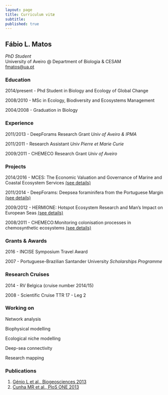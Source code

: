 ```yaml
---
layout: page
title: Curriculum vitæ
subtitle: 
published: true
---
```

## **Fábio L. Matos**  
_PhD Student_  
University of Aveiro @ Department of Biologia & CESAM  
fmatos@ua.pt

### **Education**
 
2014/present - Phd Student in Biology and Ecology of Global Change
 
2008/2010 - MSc in Ecology, Biodiversity and Ecosystems Management
 
2004/2008 - Graduation in Biology 

### **Experience**
 
2011/2013 - DeepForams Research Grant _Univ of Aveiro & IPMA_  

2011/2011 - Research Assistant _Univ Pierre et Marie Curie_  

2009/2011 - CHEMECO Research Grant _Univ of Aveiro_  
 
### **Projects**
 
2014/2016 - MCES: The Economic Valuation and Governance of Marine and Coastal Ecosystem Services [(see details)](http://www.cesam.ua.pt/index.php?menu=200&language=eng&tabela=projectosdetail&projectid=646) 

2011/2014 - DeepForams: Deepsea foraminifera from the Portuguese Margin [(see details)](http://www.cesam.ua.pt/index.php?menu=200&language=eng&tabela=projectosdetail&projectid=245)

2009/2012 - HERMIONE: Hotspot Ecosystem Research and Man’s Impact on European Seas [(see details)](http://www.cesam.ua.pt/index.php?menu=200&language=eng&tabela=projectosdetail&projectid=286)

2008/2011 - CHEMECO:Monitoring colonisation processes in chemosynthetic ecosystems [(see details)](http://www.cesam.ua.pt/index.php?menu=200&language=eng&tabela=projectosdetail&projectid=289)
 
### **Grants & Awards**
 
2016 - INCISE Symposium Travel Award  

2007 - Portuguese-Brazilian Santander University _Scholarships Programme_  

### **Research Cruises**  
 
2014 - RV Belgica (cruise number 2014/15)  

2008 - Scientific Cruise TTR 17 - Leg 2

### **Working on**  

Network analysis

Biophysical modelling

Ecological niche modelling

Deep-sea connectivity

Research mapping  

### **Publications**  
 
1. [Génio L et al., Biogeosciences 2013](http://dx.doi.org/10.5194/bg-10-5159-2013)  
2. [Cunha MR et al., PloS ONE 2013](http://dx.doi.org/10.1371/journal.pone.0076688)  
